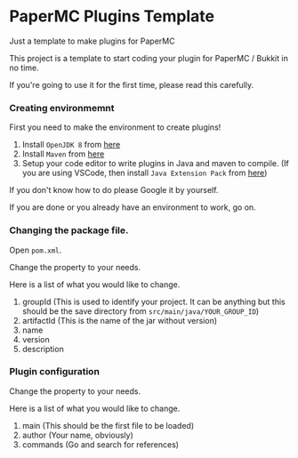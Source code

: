 # PaperMC Plugins Template
 Just a template to make plugins for PaperMC

This project is a template to start coding your plugin for PaperMC / Bukkit in no time.

If you're going to use it for the first time, please read this carefully.

### Creating environmemnt
First you need to make the environment to create plugins!

1. Install `OpenJDK 8` from [here](https://adoptopenjdk.net/)
2. Install `Maven` from [here](https://maven.apache.org/download.cgi)
3. Setup your code editor to write plugins in Java and maven to compile. (If you are using VSCode, then install `Java Extension Pack` from [here](https://marketplace.visualstudio.com/items?itemName=vscjava.vscode-java-pack))

If you don't know how to do please Google it by yourself.

If you are done or you already have an environment to work, go on.

### Changing the package file.
Open `pom.xml`.

Change the property to your needs.

Here is a list of what you would like to change.

1. groupId (This is used to identify your project. It can be anything but this should be the save directory from `src/main/java/YOUR_GROUP_ID`)
2. artifactId (This is the name of the jar without version)
3. name
4. version
5. description

### Plugin configuration


Change the property to your needs.

Here is a list of what you would like to change.

1. main (This should be the first file to be loaded)
2. author (Your name, obviously)
3. commands (Go and search for references)
